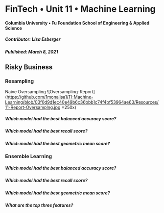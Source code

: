 # FinTech • Unit 11 • Machine Learning
#### Columbia University • Fu Foundation School of Engineering & Applied Science
##### Contributor:  Lisa Esberger
##### Published:  March 8, 2021

## Risky Business


### Resampling
Naive Oversampling
![Oversampling-Report](https://github.com/1monalisa1/11-Machine-Learning/blob/03f0d9d1ec40e49b6c36bbb1c74f4bf53964ae63/Resources/11-Report-Oversamplng.jpg =250x)

##### *Which model had the best balanced accuracy score?*

##### *Which model had the best recall score?*

##### *Which model had the best geometric mean score?*



### Ensemble Learning

##### *Which model had the best balanced accuracy score?*

##### *Which model had the best recall score?*

##### *Which model had the best geometric mean score?*

##### *What are the top three features?*
